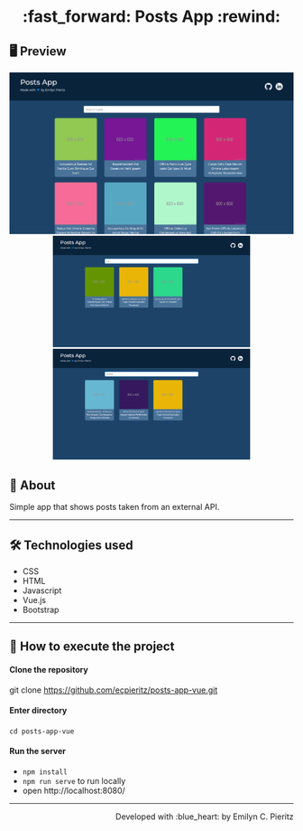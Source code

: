 <h1 align = "center"> :fast_forward: Posts App :rewind: </h1>

## 🖥 Preview
<p align = "center">
  <img src = "https://github.com/ecpieritz/posts-app-vue/blob/main/public/print-01.png?raw=true" width = "700" height = "auto">
  <img src = "https://github.com/ecpieritz/posts-app-vue/blob/main/public/print-02.png?raw=true" width = "350" height = "auto">
  <img src = "https://github.com/ecpieritz/posts-app-vue/blob/main/public/print-03.png?raw=true" width = "350" height = "auto">
</p>

## 📖 About
<p>Simple app that shows posts taken from an external API.</p>

---

## 🛠 Technologies used
- CSS
- HTML
- Javascript
- Vue.js
- Bootstrap

---


## 🚀 How to execute the project
#### Clone the repository
git clone https://github.com/ecpieritz/posts-app-vue.git

#### Enter directory
`cd posts-app-vue`

#### Run the server
- `npm install`
- `npm run serve` to run locally
- open http://localhost:8080/ 

---
<p align = "right">Developed with :blue_heart: by Emilyn C. Pieritz</p>
